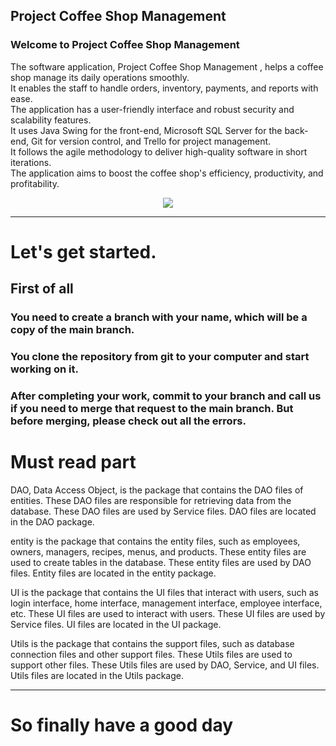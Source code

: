 ## Project Coffee Shop Management 
 ### Welcome to Project  Coffee Shop Management 
The software application, Project  Coffee Shop Management , helps a coffee shop manage its daily operations smoothly. <br>
It enables the staff to handle orders, inventory, payments, and reports with ease. <br>
The application has a user-friendly interface and robust security and scalability features. <br>
It uses Java Swing for the front-end, Microsoft SQL Server for the back-end, Git for version control, and Trello for project management. <br>
It follows the agile methodology to deliver high-quality software in short iterations. <br>
The application aims to boost the coffee shop's efficiency, productivity, and profitability. <br>

  
<div id="header" align="center">
  <img src="https://media.giphy.com/media/v1.Y2lkPTc5MGI3NjExdXdoMDk5MnEweXY5YjlmMmxoN2FkOXFiaTJnZXpnc3RzbWRja3U0MyZlcD12MV9pbnRlcm5hbF9naWZfYnlfaWQmY3Q9Zw/bGgsc5mWoryfgKBx1u/giphy.gif"/>
</div>

---

# Let's get started.

## First of all
### You need to create a branch with your name, which will be a copy of the main branch.
### You clone the repository from git to your computer and start working on it.
### After completing your work, commit to your branch and call us if you need to merge that request to the main branch. But before merging, please check out all the errors.

# Must read part

DAO, Data Access Object, is the package that contains the DAO files of entities.
These DAO files are responsible for retrieving data from the database.
These DAO files are used by Service files.
DAO files are located in the DAO package.

entity is the package that contains the entity files, such as employees, owners, managers, recipes, menus, and products.
These entity files are used to create tables in the database.
These entity files are used by DAO files.
Entity files are located in the entity package.

UI is the package that contains the UI files that interact with users, such as login interface, home interface, management interface, employee interface, etc.
These UI files are used to interact with users.
These UI files are used by Service files.
UI files are located in the UI package.

Utils is the package that contains the support files, such as database connection files and other support files.
These Utils files are used to support other files.
These Utils files are used by DAO, Service, and UI files.
Utils files are located in the Utils package.

---

# So finally have a good day
